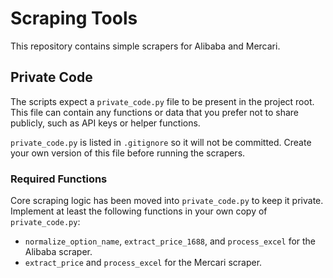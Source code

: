 # Scraping Tools

This repository contains simple scrapers for Alibaba and Mercari.

## Private Code

The scripts expect a `private_code.py` file to be present in the project
root. This file can contain any functions or data that you prefer not to
share publicly, such as API keys or helper functions.

`private_code.py` is listed in `.gitignore` so it will not be committed.
Create your own version of this file before running the scrapers.

### Required Functions

Core scraping logic has been moved into `private_code.py` to keep it
private. Implement at least the following functions in your own copy of
`private_code.py`:

- `normalize_option_name`, `extract_price_1688`, and `process_excel` for
  the Alibaba scraper.
- `extract_price` and `process_excel` for the Mercari scraper.
